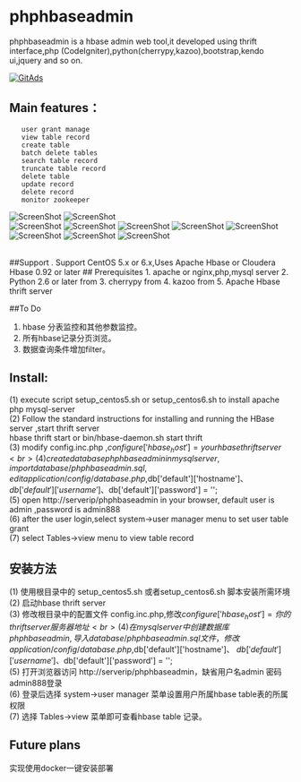 phphbaseadmin
=============

phphbaseadmin is a hbase admin web tool,it developed using thrift interface,php (CodeIgniter),python(cherrypy,kazoo),bootstrap,kendo ui,jquery and so on.


<a href="https://tracking.gitads.io/?repo=phphbaseadmin"><img src="https://images.gitads.io/phphbaseadmin" alt="GitAds"/> </a>


Main features：
--------------
       user grant manage
       view table record 
       create table
       batch delete tables
       search table record
       truncate table record
       delete table   
       update record
       delete record
       monitor zookeeper
![ScreenShot](https://raw.github.com/hivefans/phphbaseadmin/master/screeshot/login.png)
![ScreenShot](https://raw.github.com/hivefans/phphbaseadmin/master/screeshot/main.png)   
![ScreenShot](https://raw.github.com/hivefans/phphbaseadmin/master/screeshot/createtable.png) 
![ScreenShot](https://raw.github.com/hivefans/phphbaseadmin/master/screeshot/search.png) 
![ScreenShot](https://raw.github.com/hivefans/phphbaseadmin/master/screeshot/record.png) 
![ScreenShot](https://raw.github.com/hivefans/phphbaseadmin/master/screeshot/metadata.png) 
![ScreenShot](https://raw.github.com/hivefans/phphbaseadmin/master/screeshot/tablecount.png) 
![ScreenShot](https://raw.github.com/hivefans/phphbaseadmin/master/screeshot/zookeeper.png)
![ScreenShot](https://raw.github.com/hivefans/phphbaseadmin/master/screeshot/zkdata.png) 
![ScreenShot](https://raw.github.com/hivefans/phphbaseadmin/master/screeshot/zkstattrend.png) 

<br>
##Support
. Support  CentOS 5.x or 6.x,Uses Apache Hbase or Cloudera Hbase 0.92 or later
## Prerequisites
1. apache or nginx,php,mysql server
2. Python 2.6 or later from <http://www.python.org/getit/>
3. cherrypy from <http://www.cherrypy.org/>
4. kazoo from <https://kazoo.readthedocs.org/en/latest/>
5. Apache Hbase thrift server <br>

##To Do
1. hbase 分表监控和其他参数监控。
2. 所有hbase记录分页浏览。
3. 数据查询条件增加filter。

Install:
--------------------
(1) execute script setup_centos5.sh or setup_centos6.sh to install apache php mysql-server <br>
(2) Follow the standard instructions for installing and running the HBase server ,start thrift server  <br>
     hbase thrift start  or  bin/hbase-daemon.sh start thrift
<br>
(3) modify config.inc.php ,$configure['hbase_host']=your hbase thrift server <br>
(4) create database phphbaseadmin in mysql server ,import database/phphbaseadmin.sql,edit application/config/database.php,$db['default']['hostname']、 $db['default']['username'] 、$db['default']['password'] = '';
<br>
(5) open http://serverip/phphbaseadmin in your browser, default user is admin ,password is admin888 <br>
(6) after the user login,select system->user manager menu to set user table grant <br>
(7) select Tables->view menu to view table record <br>
##  安装方法 
(1) 使用根目录中的 setup_centos5.sh 或者setup_centos6.sh 脚本安装所需环境<br>
(2) 启动hbase thrift server    <br> 
(3) 修改根目录中的配置文件 config.inc.php,修改$configure['hbase_host']=你的thrift server服务器地址<br>
(4) 在mysql server中创建数据库phphbaseadmin ,导入database/phphbaseadmin.sql文件，修改application/config/database.php,$db['default']['hostname']、 $db['default']['username'] 、$db['default']['password'] = '';<br>
(5) 打开浏览器访问 http://serverip/phphbaseadmin，缺省用户名admin 密码admin888登录<br>
(6) 登录后选择 system->user manager 菜单设置用户所属hbase table表的所属权限<br>
(7) 选择 Tables->view 菜单即可查看hbase table 记录。


## Future plans

实现使用docker一键安装部署
